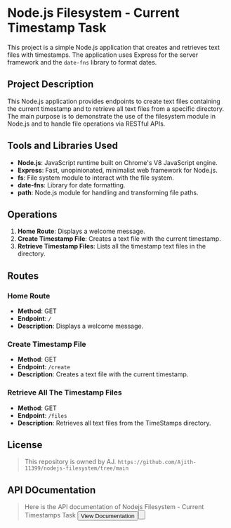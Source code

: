 # Node.js Filesystem - Current Timestamp Task

This project is a simple Node.js application that creates and retrieves text files with timestamps. The application uses Express for the server framework and the `date-fns` library to format dates.

## Project Description

This Node.js application provides endpoints to create text files containing the current timestamp and to retrieve all text files from a specific directory. The main purpose is to demonstrate the use of the filesystem module in Node.js and to handle file operations via RESTful APIs.

## Tools and Libraries Used

- **Node.js**: JavaScript runtime built on Chrome's V8 JavaScript engine.
- **Express**: Fast, unopinionated, minimalist web framework for Node.js.
- **fs**: File system module to interact with the file system.
- **date-fns**: Library for date formatting.
- **path**: Node.js module for handling and transforming file paths.

## Operations

1. **Home Route**: Displays a welcome message.
2. **Create Timestamp File**: Creates a text file with the current timestamp.
3. **Retrieve Timestamp Files**: Lists all the timestamp text files in the directory.

## Routes

### Home Route

- **Method**: GET
- **Endpoint**: `/`
- **Description**: Displays a welcome message.

### Create Timestamp File

- **Method**: GET
- **Endpoint**: `/create`
- **Description**: Creates a text file with the current timestamp.

### Retrieve All The Timestamp Files

- **Method**: GET
- **Endpoint**: `/files`
- **Description**: Retrieves all text files from the TimeStamps directory.

## License
> This repository is owned by AJ.
`https://github.com/Ajith-11399/nodejs-filesystem/tree/main`


## API DOcumentation 

> Here is the API documentation of Nodejs Filesystem - Current Timestamps Task 
<button class="btn btn-primary" href="https://documenter.getpostman.com/view/35036950/2sA3XLE4Hu">View Documentation<button>